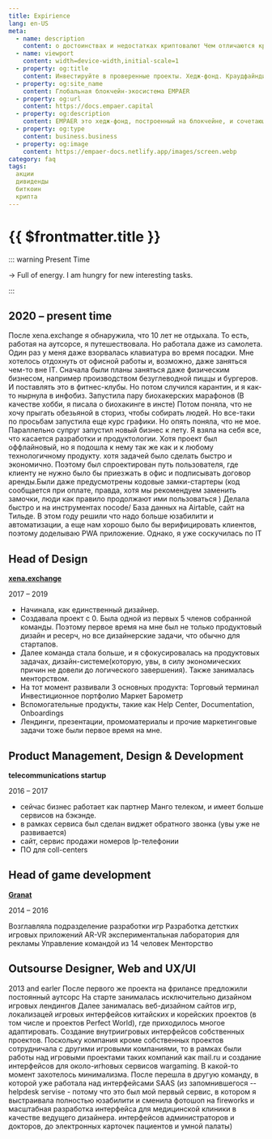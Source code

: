 ```yaml
---
title: Expirience
lang: en-US
meta:
  - name: description
    content: о достоинствах и недостатках криптовалют Чем отличаются крипто-акции EMPAER от криптовалюты и классических акций?
  - name: viewport 
    content: width=device-width,initial-scale=1
  - property: og:title 
    content: Инвестируйте в проверенные проекты. Хедж-фонд. Краудфайндинг. Криптоакции | EMPAER
  - property: og:site_name 
    content: Глобальная блокчейн-экосистема EMPAER
  - property: og:url 
    content: https://docs.empaer.capital
  - property: og:description 
    content: EMPAER это хедж-фонд, построенный на блокчейне, и сочетающий преимущества инвестирования в традиционные акции с простотой крипто-платформы.
  - property: og:type 
    content: business.business
  - property: og:image 
    content: https://empaer-docs.netlify.app/images/screen.webp
category: faq
tags: 
  акции 
  дивиденды
  биткоин 
  крипта
---
```



# {{ $frontmatter.title }}


::: warning Present Time

 &#8594;  Full of energy. I am hungry for new interesting tasks.
  
:::

## 2020 – present time
После xena.exchange я обнаружила, что 10 лет не отдыхала. То есть, работая на аутсорсе, я путешествовала. Но работала даже из самолета. Один раз у меня даже взорвалась клавиатура во время посадки. 
Мне хотелось отдохнуть от офисной работы и, возможно, даже заняться чем-то вне IT.
Сначала были планы заняться даже физическим бизнесом, например производством безуглеводной пиццы и бургеров. И поставлять это в фитнес-клубы. Но потом случился карантин, и я как-то нырнула в инфобиз. Запустила пару биохакерских марафонов (В качестве хобби, я писала о биохакинге в инсте) 
Потом поняла, что не хочу прыгать обезьяной в сториз, чтобы собирать людей.
Но все-таки по просьбам запустила еще курс графики. Но опять поняла, что не мое. Параллельно супруг запустил новый бизнес к лету. Я взяла на себя все, что касается разработки и продуктологии.
Хотя проект был оффлайновый, но я подошла к нему так же как и к любому технологичному продукту. хотя задачей было сделать быстро и экономично. Поэтому был спроектирован путь пользователя, где клиенту не нужно было бы приезжать в офис и подписывать договор аренды.Были даже предусмотрены кодовые замки-стартеры (код сообщается при оплате, правда, хотя мы рекомендуем заменить замочки, люди как правило продолжают ими пользоваться )
Делала быстро и на инструментах nocode/
База данных на Airtable, сайт на Тильде. В этом году решили что надо больше юзабилити и автоматизации, а еще нам хорошо было бы верифицировать клиентов, поэтому доделываю PWA приложение. Однако, я уже соскучилась по IT
## Head of Design 
<Card><p><a href="https://xena.exchange/"><strong>xena.exchange</strong></a></p><p>2017 – 2019</p></Card>
* Начинала, как единственный дизайнер.
* Создавала проект с 0. Была одной из первых 5 членов собранной команды. Поэтому первое время на мне был не только продуктовый дизайн и ресерч, но все дизайнерские задачи, что обычно для стартапов.
* Далее команда стала больше, и я сфокусировалась на продуктовых задачах, дизайн-системе(которую, увы, в силу экономических причин не довели до логического завершения). Также занималась менторством.
* На тот момент развивали 3 основных продукта:
  Торговый терминал
  Инвестиционное портфолио
  Маркет Барометр
* Вспомогательные продукты, такие как Help Center, Documentation, Onboardings
* Лендинги, презентации, промоматериалы и прочие маркетинговые задачи тоже были первое время на мне.

## Product Management, Design & Development
<Card><p><strong>telecommunications startup</strong></a></p><p>2016 – 2017</p></Card>
* сейчас бизнес работает как партнер Манго телеком, и имеет больше сервисов на бэкэнде.
* в рамках сервиса был сделан виджет обратного звонка (увы уже не развивается)
* сайт, сервис продажи номеров Ip-телефонии
* ПО для coll-centers

## Head of game development 
<Card><p><a href="https://granat-holding.ru/"><strong>Granat</strong></a></p><p>2014 – 2016</p></Card>
Возглавляла подразделение разработки игр
Разработка детстких игровых приложений
AR-VR экспериментальная лаборатория для рекламы
Управление командой из 14 человек
Менторство

## Outsourse Designer, Web and UX/UI
2013 and earler
После первого же проекта на фрилансе предложили постоянный аутсорс
На старте занималась исключительно дизайном игровых лендингов
Далее занималась веб-дизайном сайтов игр, локализацей игровых интерфейсов китайских и корейских проектов (в том числе и проектов Perfect World), где приходилось многое адаптировать. Создание внутриигровых интерфейсов собственных проектов.
Поскольку компания кроме собственных проектов сотрудничала с другими игровыми компаниями, то в рамках были работы над игровыми проектами таких компаний как mail.ru и создание интерфейсов для около-игhовых сервисов wargaming. 
В какой-то момент захотелось минимализма. После перешла в другую команду, в которой уже работала над интерфейсами SAAS (из запомнившегося -- helpdesk servise -  потому что это был мой первый сервис, в котором я выстраивала полностью юзабилити и сменила фотошоп на fireworks и масштабная разработка интерфейса для медицинской клиники в качестве ведущего дизайнера. интерфейсов администраторов и докторов, до электронных карточек пациентов и умной палаты)
